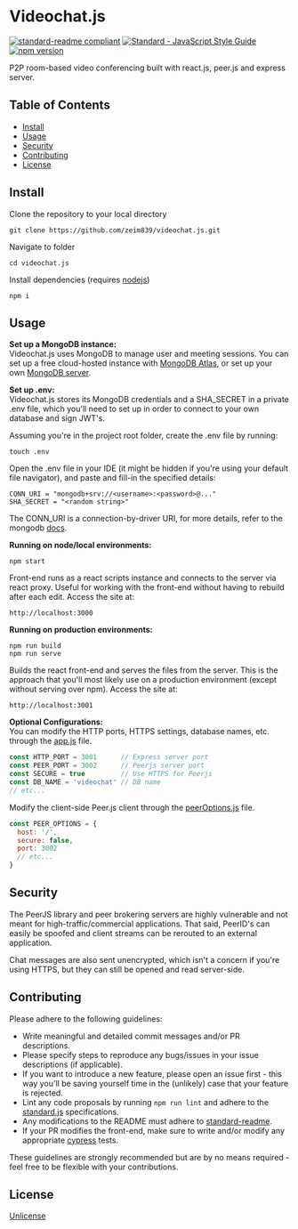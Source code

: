 # Videochat.js
[![standard-readme compliant](https://img.shields.io/badge/readme%20style-standard-brightgreen.svg?style=flat-square)](https://github.com/RichardLitt/standard-readme) <a href="https://standardjs.com"><img src="https://img.shields.io/badge/code_style-standard-brightgreen.svg" alt="Standard - JavaScript Style Guide"></a> <a href="https://www.npmjs.com/package/standard"> <img src="https://img.shields.io/npm/v/standard.svg" alt="npm version"></a>

P2P room-based video conferencing built with react.js, peer.js and express server. 

## Table of Contents
- [Install](#install)
- [Usage](#usage)
- [Security](#security)
- [Contributing](#contributing)
- [License](#license)

## Install
Clone the repository to your local directory
```
git clone https://github.com/zeim839/videochat.js.git
```
Navigate to folder
```
cd videochat.js
```
Install dependencies (requires [nodejs](https://nodejs.org/))
```
npm i
```

## Usage
<b> Set up a MongoDB instance: </b> <br>
Videochat.js uses MongoDB to manage user and meeting sessions. You can set up a free cloud-hosted instance with [MongoDB Atlas](https://www.mongodb.com/atlas), or set up your own [MongoDB server](https://www.mongodb.com/try/download/community).

<b> Set up .env: </b> <br>
Videochat.js stores its MongoDB credentials and a SHA_SECRET in a private .env file, which you'll need to set up in order to connect to your own database and sign JWT's. <br>

Assuming you're in the project root folder, create the .env file by running:
```
touch .env
```

Open the .env file in your IDE (it might be hidden if you're using your default file navigator), and paste and fill-in the specified details:
```
CONN_URI = "mongodb+srv://<username>:<password>@..."
SHA_SECRET = "<random string>"
```
The CONN_URI is a connection-by-driver URI, for more details, refer to the mongodb [docs](https://www.mongodb.com/docs/atlas/driver-connection/).

<b> Running on node/local environments: </b> <br>
```
npm start
```
Front-end runs as a react scripts instance and connects to the server via react proxy. Useful for working with the front-end without having to rebuild after each edit. Access the site at: 
```
http://localhost:3000
```

<b> Running on production environments: </b> <br>
```
npm run build 
npm run serve
```
Builds the react front-end and serves the files from the server. This is the approach that you'll most likely use on a production environment (except without serving over npm). Access the site at:
```
http://localhost:3001
```
<b> Optional    Configurations: </b> <br>
You can modify the HTTP ports, HTTPS settings, database names, etc. through the [app.js](app.js) file. 

```js
const HTTP_PORT = 3001      // Express server port
const PEER_PORT = 3002      // Peerjs server port
const SECURE = true         // Use HTTPS for Peerjs
const DB_NAME = 'videochat' // DB name
// etc...
```

Modify the client-side Peer.js client through the [peerOptions.js](src/peerOptions.js) file.
```js
const PEER_OPTIONS = {
  host: '/',
  secure: false, 
  port: 3002
  // etc...
}
```

## Security
The PeerJS library and peer brokering servers are highly vulnerable and not meant for high-traffic/commercial applications. That said, PeerID's can easily be spoofed and client streams can be rerouted to an external application. 

Chat messages are also sent unencrypted, which isn't a concern if you're using HTTPS, but they can still be opened and read server-side. 

## Contributing
Please adhere to the following guidelines:
- Write meaningful and detailed commit messages and/or PR descriptions. 
- Please specify steps to reproduce any bugs/issues in your issue descriptions (if applicable). 
- If you want to introduce a new feature, please open an issue first - this way you'll be saving yourself time in the (unlikely) case that your feature is rejected. 
- Lint any code proposals by running ```npm run lint``` and adhere to the [standard.js](https://standardjs.com/) specifications. 
- Any modifications to the README must adhere to [standard-readme](https://github.com/RichardLitt/standard-readme).
- If your PR modifies the front-end, make sure to write and/or modify any appropriate [cypress](https://docs.cypress.io/) tests. 

These guidelines are strongly recommended but are by no means required - feel free to be flexible with your contributions.

## License
[Unlicense](LICENSE.md)
